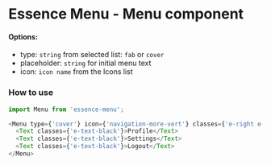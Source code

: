 # Essence Menu - Menu component

#### Options:
- type: `string` from selected list: `fab` or `cover`
- placeholder: `string` for initial menu text
- icon: `icon name` from the Icons list

### How to use
```js
import Menu from 'essence-menu';

<Menu type={'cover'} icon={'navigation-more-vert'} classes={'e-right e-text-white e-background-cyan-400'}>
  <Text classes={'e-text-black'}>Profile</Text>
  <Text classes={'e-text-black'}>Settings</Text>
  <Text classes={'e-text-black'}>Logout</Text>
</Menu>
```